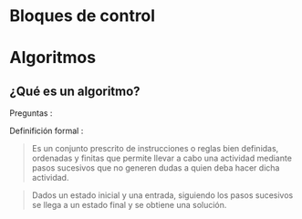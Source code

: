 # Bloques de control
# Algoritmos
## ¿Qué es un algoritmo?

Preguntas :

Definifición formal :
> Es un conjunto prescrito de instrucciones o reglas bien definidas, ordenadas y finitas que permite llevar a cabo una actividad mediante pasos sucesivos que no generen dudas a quien deba hacer dicha actividad.

> Dados un estado inicial y una entrada, siguiendo los pasos sucesivos se llega a un estado final y se obtiene una solución.

